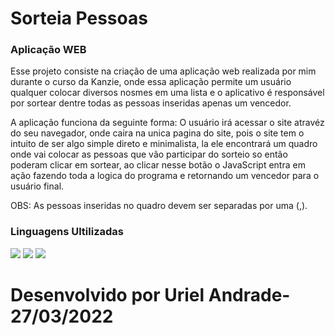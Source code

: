 # Sorteia Pessoas
### Aplicação WEB

Esse projeto consiste na criação de uma aplicação web realizada por mim durante o curso da Kanzie, onde essa aplicação permite um usuário qualquer colocar diversos nosmes em uma lista e o aplicativo é responsável por sortear dentre todas as pessoas inseridas apenas um vencedor. 

A aplicação funciona da seguinte forma:
  O usuário irá acessar o site atravéz do seu navegador, onde caira na unica pagina do site, pois o site tem o intuito de ser algo simple direto e minimalista, la ele encontrará um quadro onde vai colocar as pessoas que vão participar do sorteio so então poderam clicar em sortear, ao clicar nesse botão o JavaScript entra em ação fazendo toda a logica do programa e retornando um vencedor para o usuário final.
  
 OBS: As pessoas inseridas no quadro devem ser separadas por uma (,).

### Linguagens Ultilizadas
<div>
<img src="https://img.icons8.com/color/48/html-5--v1.png"/>
<img src="https://img.icons8.com/color/48/css3.png"/>
<img src="https://img.icons8.com/color/48/javascript--v1.png"/>
</div>

# Desenvolvido por Uriel Andrade-27/03/2022
